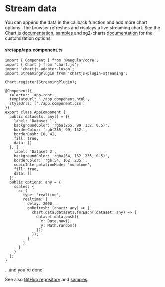 # Stream data

You can append the data in the callback function and add more chart options. The browser refreshes and displays a live streaming chart. See the Chart.js [documentation](https://www.chartjs.org/docs), [samples](https://www.chartjs.org/samples) and ng2-charts [documentation](https://valor-software.com/ng2-charts/) for the customization options.

#### src/app/app.component.ts

```ts{13-17,20-24,31-41}
import { Component } from '@angular/core';
import { Chart } from 'chart.js';
import 'chartjs-adapter-luxon';
import StreamingPlugin from 'chartjs-plugin-streaming';

Chart.register(StreamingPlugin);

@Component({
  selector: 'app-root',
  templateUrl: './app.component.html',
  styleUrls: ['./app.component.css']
})
export class AppComponent {
  public datasets: any[] = [{
    label: 'Dataset 1',
    backgroundColor: 'rgba(255, 99, 132, 0.5)',
    borderColor: 'rgb(255, 99, 132)',
    borderDash: [8, 4],
    fill: true,
    data: []
  }, {
    label: 'Dataset 2',
    backgroundColor: 'rgba(54, 162, 235, 0.5)',
    borderColor: 'rgb(54, 162, 235)',
    cubicInterpolationMode: 'monotone',
    fill: true,
    data: []
  }];
  public options: any = {
    scales: {
      x: {
        type: 'realtime',
        realtime: {
          delay: 2000,
          onRefresh: (chart: any) => {
            chart.data.datasets.forEach((dataset: any) => {
              dataset.data.push({
                x: Date.now(),
                y: Math.random()
              });
            });
          }
        }
      }
    }
  };
}
```

...and you're done!

See also [GitHub repository](https://github.com/nagix/chartjs-plugin-streaming) and [samples](../../samples/).
